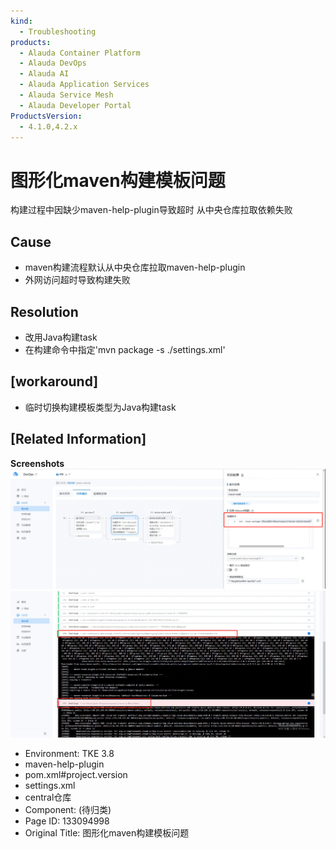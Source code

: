 ```yaml
---
kind:
  - Troubleshooting
products:
  - Alauda Container Platform
  - Alauda DevOps
  - Alauda AI
  - Alauda Application Services
  - Alauda Service Mesh
  - Alauda Developer Portal
ProductsVersion:
  - 4.1.0,4.2.x
---
```

<!-- A type of document that involves encountering a fault, diagnosing it, performing root cause analysis, and providing solutions. -->

# 图形化maven构建模板问题

构建过程中因缺少maven-help-plugin导致超时 从中央仓库拉取依赖失败

## Cause
- maven构建流程默认从中央仓库拉取maven-help-plugin
- 外网访问超时导致构建失败

## Resolution
- 改用Java构建task
- 在构建命令中指定'mvn package -s ./settings.xml'

## [workaround]
- 临时切换构建模板类型为Java构建task

## [Related Information]
**Screenshots**
![](assets/tu-xing-hua-mavengou-jian-mo-ban-wen-ti/image2023-1-29_11-52-34.png)
![](assets/tu-xing-hua-mavengou-jian-mo-ban-wen-ti/image2023-1-29_11-53-0.png)
- Environment: TKE 3.8
- maven-help-plugin
- pom.xml#project.version
- settings.xml
- central仓库
- Component: (待归类)
- Page ID: 133094998
- Original Title: 图形化maven构建模板问题
